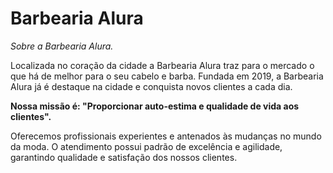 <h1>Barbearia Alura</h1>
<!DOCTYPE HTML>
<p1><em>Sobre a Barbearia Alura.</em>

Localizada no coração da cidade a Barbearia Alura traz para o mercado o que há de melhor para o seu cabelo e barba. Fundada em 2019, a Barbearia Alura já é destaque na cidade e conquista novos clientes a cada dia.

<strong>Nossa missão é: "Proporcionar auto-estima e qualidade de vida aos clientes".</strong> 

Oferecemos profissionais experientes e antenados às mudanças no mundo da moda. O atendimento possui padrão de excelência e agilidade, garantindo qualidade e satisfação dos nossos clientes.</p1>
